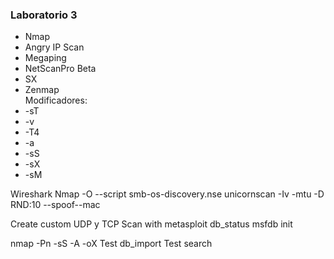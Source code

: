 <h3>Laboratorio 3</h3>

<list>
<ul>
<li>Nmap</li>
<li>Angry IP Scan</li>
<li>Megaping</li>
<li>NetScanPro Beta</li>
<li>SX</li>

<li>Zenmap</li>
Modificadores:
<li>-sT</li>
<li>-v</li>
<li>-T4</li>
<li>-a</li>
<li>-sS</li>
<li>-sX</li>
<li>-sM</li>
</ul>
</list>

Wireshark
Nmap
-O
--script smb-os-discovery.nse
unicornscan -Iv
-mtu
-D RND:10
--spoof--mac 

Create custom UDP y TCP
Scan with metasploit
db_status
msfdb init

nmap -Pn -sS -A -oX Test
db_import Test
search